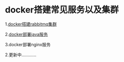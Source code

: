 # docker搭建常见服务以及集群

1.[docker搭建rabbitmq集群](rabbitmq-ji-qun-da-jian.md)

2.[docker部署java服务](docker-bu-shu-java-fu-wu.md)

3.docker部署nginx服务

2.更新中............

